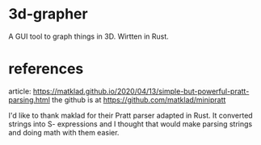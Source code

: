 # 3d-grapher
A GUI tool to graph things in 3D. Wirtten in Rust.


# references 

 article: https://matklad.github.io/2020/04/13/simple-but-powerful-pratt-parsing.html
 the github is at https://github.com/matklad/minipratt
 
 I'd like to thank maklad for their Pratt parser adapted in Rust. It converted strings into S- expressions and I thought that would make parsing strings and doing math with them easier.
